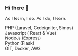 ### Hi there 👋
As I learn, I do. As I do, I learn. 

PHP (Laravel, Codeigniter, Simps)<br>
Javascript ( React & Vue) <br>
NodeJs (Express)<br>
Python (Flask)<br>
GIT, Docker, AWS

<!--**TG-Codes/TG-Codes** is a ✨ _special_ ✨ repository because its `README.md` (this file) appears on your GitHub profile.

Here are some ideas to get you started:

- 🔭 I’m currently working on ...
- 🌱 I’m currently learning ...
- 👯 I’m looking to collaborate on ...
- 🤔 I’m looking for help with ...
- 💬 Ask me about ...
- 📫 How to reach me: ...
- 😄 Pronouns: ...
- ⚡ Fun fact: ...
- -->
